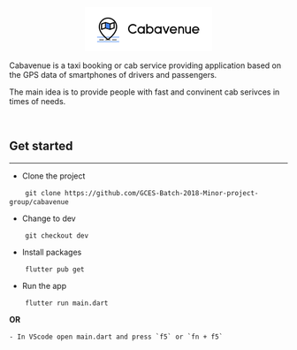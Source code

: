 <p align="center">
    <img src="./assets/git/Git-readme-logo-passenger.png" alt="cabavenue passenger logo" />
</p>

<p>
    Cabavenue is a taxi booking or cab service providing application based on the GPS data of smartphones of drivers and passengers.
</p>
<p>
    The main idea is to provide people with fast and convinent cab serivces in times of needs.
</p>

<br />
<h2>Get started</h2>
<hr />

- Clone the project
```
    git clone https://github.com/GCES-Batch-2018-Minor-project-group/cabavenue
```

- Change to dev
```
    git checkout dev
```

- Install packages
```
    flutter pub get
```

- Run the app
```
    flutter run main.dart
```

**OR**
    
    - In VScode open main.dart and press `f5` or `fn + f5`